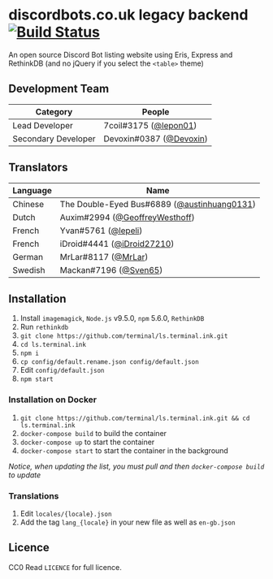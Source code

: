 # discordbots.co.uk legacy backend [![Build Status](https://travis-ci.org/Terminal/ls.terminal.ink.svg?branch=master)](https://travis-ci.org/Terminal/ls.terminal.ink)
An open source Discord Bot listing website using Eris, Express and RethinkDB (and no jQuery if you select the `<table>` theme)

## Development Team
Category            | People
------------------- | --------------------------
Lead Developer      | 7coil#3175 ([@lepon01](https://github.com/lepon01))
Secondary Developer | Devoxin#0387 ([@Devoxin](https://github.com/Devoxin))

## Translators
Language | Name
-------- | ----------------
Chinese  | The Double-Eyed Bus#6889 ([@austinhuang0131](https://github.com/austinhuang0131))
Dutch    | Auxim#2994 ([@GeoffreyWesthoff](https://github.com/GeoffreyWesthoff))
French   | Yvan#5761 ([@lepeli](https://github.com/lepeli))
French   | iDroid#4441 ([@iDroid27210](https://github.com/iDroid27210))
German   | MrLar#8117 ([@MrLar](https://github.com/MrLar))
Swedish  | Mackan#7196 ([@Sven65](https://github.com/Sven65))

## Installation
1. Install `imagemagick`, `Node.js` v9.5.0, `npm` 5.6.0, `RethinkDB`
1. Run `rethinkdb`
1. `git clone https://github.com/terminal/ls.terminal.ink.git`
1. `cd ls.terminal.ink`
1. `npm i`
1. `cp config/default.rename.json config/default.json`
1. Edit `config/default.json`
1. `npm start`

### Installation on Docker
1. `git clone https://github.com/terminal/ls.terminal.ink.git && cd ls.terminal.ink`
1. `docker-compose build` to build the container
1. `docker-compose up` to start the container
1. `docker-compose start` to start the container in the background

*Notice, when updating the list, you must pull and then `docker-compose build` to update*

### Translations

1. Edit `locales/{locale}.json`
1. Add the tag `lang_{locale}` in your new file as well as `en-gb.json`

## Licence
CC0
Read `LICENCE` for full licence.
